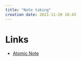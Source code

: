 ```yaml
---
title: "Note taking"
creation date: 2021-11-20 18:43
---
```



# Links
- [Atomic Note](notes/Atomic%20Note.md)